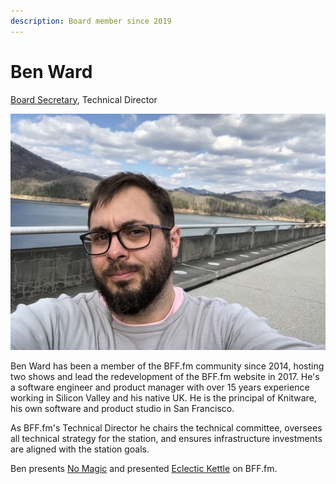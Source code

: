 ```yaml
---
description: Board member since 2019
---
```


# Ben Ward

[Board Secretary](../roles/secretary.md), Technical Director

![](../../.gitbook/assets/damn.jpg)

Ben Ward has been a member of the BFF.fm community since 2014, hosting two shows and lead the redevelopment of the BFF.fm website in 2017. He's a software engineer and product manager with over 15 years experience working in Silicon Valley and his native UK. He is the principal of Knitware, his own software and product studio in San Francisco.

As BFF.fm's Technical Director he chairs the technical committee, oversees all technical strategy for the station, and ensures infrastructure investments are aligned with the station goals.

Ben presents [No Magic](https://bff.fm/shows/nomagic) and presented [Eclectic Kettle](https://bff.fm/shows/eclectic-kettle) on BFF.fm.

